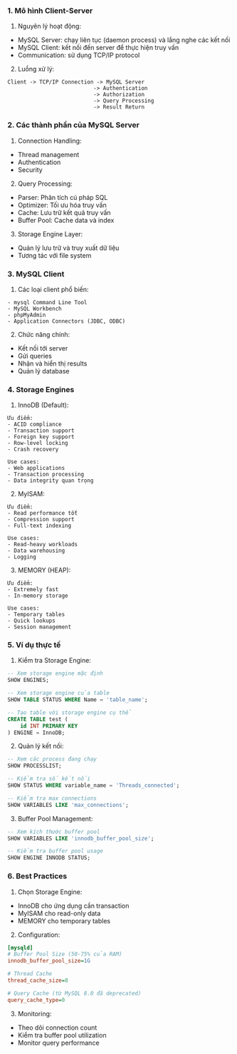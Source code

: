 ### 1. Mô hình Client-Server

1. Nguyên lý hoạt động:
- MySQL Server: chạy liên tục (daemon process) và lắng nghe các kết nối
- MySQL Client: kết nối đến server để thực hiện truy vấn
- Communication: sử dụng TCP/IP protocol

2. Luồng xử lý:
```
Client -> TCP/IP Connection -> MySQL Server
                           -> Authentication
                           -> Authorization
                           -> Query Processing
                           -> Result Return
```

### 2. Các thành phần của MySQL Server

1. Connection Handling:
- Thread management
- Authentication
- Security

2. Query Processing:
- Parser: Phân tích cú pháp SQL
- Optimizer: Tối ưu hóa truy vấn
- Cache: Lưu trữ kết quả truy vấn
- Buffer Pool: Cache data và index

3. Storage Engine Layer:
- Quản lý lưu trữ và truy xuất dữ liệu
- Tương tác với file system

### 3. MySQL Client

1. Các loại client phổ biến:
```
- mysql Command Line Tool
- MySQL Workbench
- phpMyAdmin
- Application Connectors (JDBC, ODBC)
```

2. Chức năng chính:
- Kết nối tới server
- Gửi queries
- Nhận và hiển thị results
- Quản lý database

### 4. Storage Engines

1. InnoDB (Default):
```plaintext
Ưu điểm:
- ACID compliance
- Transaction support
- Foreign key support
- Row-level locking
- Crash recovery

Use cases:
- Web applications
- Transaction processing
- Data integrity quan trọng
```

2. MyISAM:
```plaintext
Ưu điểm:
- Read performance tốt
- Compression support
- Full-text indexing

Use cases:
- Read-heavy workloads
- Data warehousing
- Logging
```

3. MEMORY (HEAP):
```plaintext
Ưu điểm:
- Extremely fast
- In-memory storage

Use cases:
- Temporary tables
- Quick lookups
- Session management
```

### 5. Ví dụ thực tế

1. Kiểm tra Storage Engine:
```sql
-- Xem storage engine mặc định
SHOW ENGINES;

-- Xem storage engine của table
SHOW TABLE STATUS WHERE Name = 'table_name';

-- Tạo table với storage engine cụ thể
CREATE TABLE test (
    id INT PRIMARY KEY
) ENGINE = InnoDB;
```

2. Quản lý kết nối:
```sql
-- Xem các process đang chạy
SHOW PROCESSLIST;

-- Kiểm tra số kết nối
SHOW STATUS WHERE variable_name = 'Threads_connected';

-- Kiểm tra max connections
SHOW VARIABLES LIKE 'max_connections';
```

3. Buffer Pool Management:
```sql
-- Xem kích thước buffer pool
SHOW VARIABLES LIKE 'innodb_buffer_pool_size';

-- Kiểm tra buffer pool usage
SHOW ENGINE INNODB STATUS;
```

### 6. Best Practices

1. Chọn Storage Engine:
- InnoDB cho ứng dụng cần transaction
- MyISAM cho read-only data
- MEMORY cho temporary tables

2. Configuration:
```ini
[mysqld]
# Buffer Pool Size (50-75% của RAM)
innodb_buffer_pool_size=1G

# Thread Cache
thread_cache_size=8

# Query Cache (từ MySQL 8.0 đã deprecated)
query_cache_type=0
```

3. Monitoring:
- Theo dõi connection count
- Kiểm tra buffer pool utilization
- Monitor query performance